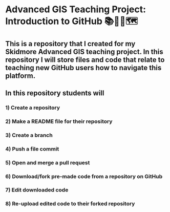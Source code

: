 # Advanced GIS Teaching Project: Introduction to GitHub 📚🧑‍🏫🗺️

## This is a repository that I created for my Skidmore Advanced GIS teaching project. In this repository I will store files and code that relate to teaching new GitHub users how to navigate this platform.

## In this repository students will
  ### 1) Create a repository
  ### 2) Make a README file for their repository
  ### 3) Create a branch
  ### 4) Push a file commit
  ### 5) Open and merge a pull request
  ### 6) Download/fork pre-made code from a repository on GitHub 
  ### 7) Edit downloaded code
  ### 8) Re-upload edited code to their forked repository

